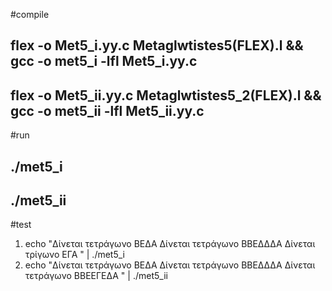 #compile
## flex -o Met5_i.yy.c  Metaglwtistes5\(FLEX\).l && gcc -o met5_i -lfl Met5_i.yy.c
## flex -o Met5_ii.yy.c  Metaglwtistes5_2\(FLEX\).l && gcc -o met5_ii -lfl Met5_ii.yy.c
#run
## ./met5_i
## ./met5_ii
#test
1. echo "Δίνεται τετράγωνο ΒΕΔΑ Δίνεται τετράγωνο ΒΒΕΔΔΔΑ Δίνεται τρίγωνο ΕΓΑ " | ./met5_i
2. echo "Δίνεται τετράγωνο ΒΕΔΑ Δίνεται τετράγωνο ΒΒΕΔΔΔΑ Δίνεται τετράγωνο ΒΒΕΕΓΕΔΑ " | ./met5_ii
